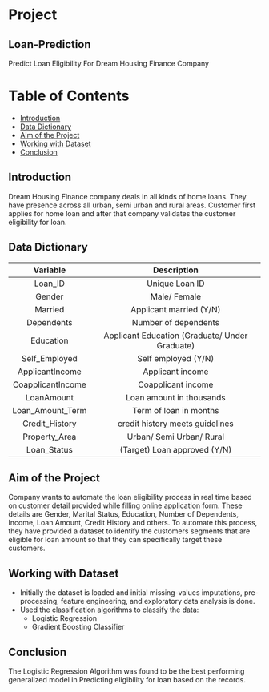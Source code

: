 # Project

## Loan-Prediction
Predict Loan Eligibility For Dream Housing Finance Company

# Table of Contents
* [Introduction](#Introduction)
* [Data Dictionary](#Data-Dictionary)
* [Aim of the Project](#Aim-of-the-Project)
* [Working with Dataset](#Working-with-Dataset)
* [Conclusion](#Conclusion)

## <a name="Introduction"></a>Introduction
Dream Housing Finance company deals in all kinds of home loans. They have presence across all urban, semi urban and rural areas. Customer first applies for home loan and after that company validates the customer eligibility for loan.


## <a name="Data Dictionary"></a>Data Dictionary
|      Variable     |                   Description                  |
|:-----------------:|:----------------------------------------------:|
| Loan_ID           | Unique Loan ID                                 |
| Gender            | Male/ Female                                   |
| Married           | Applicant married (Y/N)                        |
| Dependents        | Number of dependents                           |
| Education         | Applicant Education (Graduate/ Under Graduate) |
| Self_Employed     | Self employed (Y/N)                            |
| ApplicantIncome   | Applicant income                               |
| CoapplicantIncome | Coapplicant income                             |
| LoanAmount        | Loan amount in thousands                       |
| Loan_Amount_Term  | Term of loan in months                         |
| Credit_History    | credit history meets guidelines                |
| Property_Area     | Urban/ Semi Urban/ Rural                       |
| Loan_Status       | (Target) Loan approved (Y/N)                   |

## <a name="Aim of the Project"></a>Aim of the Project
Company wants to automate the loan eligibility process in real time based on customer detail provided while filling online application form. These details are Gender, Marital Status, Education, Number of Dependents, Income, Loan Amount, Credit History and others. To automate this process, they have provided a dataset to identify the customers segments that are eligible for loan amount so that they can specifically target these customers. 

## <a name="Working with Dataset"></a>Working with Dataset
 - Initially the dataset is loaded and initial missing-values imputations, pre-processing, feature engineering, and exploratory data analysis is done.
 - Used the classification algorithms to classify the data:
    - Logistic Regression
    - Gradient Boosting Classifier
  
## <a name="Conclusion"></a>Conclusion
The Logistic Regression Algorithm was found to be the best performing generalized model in Predicting eligibility for loan based on the records.

